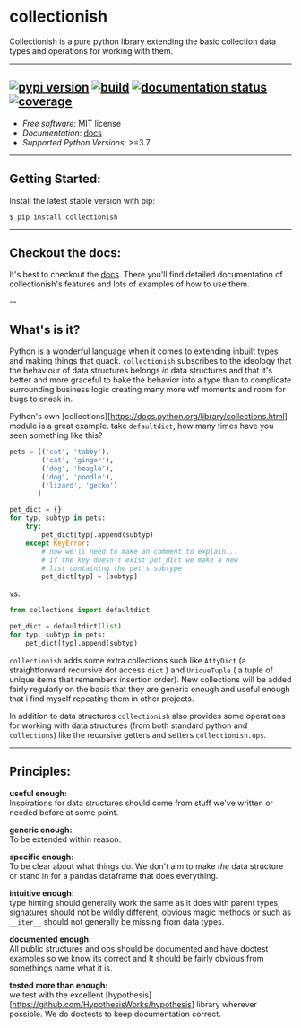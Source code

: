 # collectionish

Collectionish is a pure python library extending the basic collection data types and operations for working with them.

----
[![pypi version](https://img.shields.io/pypi/v/collectionish.svg)](https://pypi.python.org/pypi/collectionish)
[![build](https://github.com/leaprovenzano/collectionish/workflows/CI/badge.svg)](https://github.com/leaprovenzano/collectionish/actions)
[![documentation status](https://readthedocs.org/projects/collectionish/badge/?version=latest)](https://collectionish.readthedocs.io/en/latest/?badge=latest)
[![coverage](https://codecov.io/gh/leaprovenzano/collectionish/branch/master/graph/badge.svg)](https://codecov.io/gh/leaprovenzano/collectionish/branch/master/graph/badge.svg)
------------------------------------------------------------------------

-   *Free software*: MIT license
-   *Documentation*: [docs](https://collectionish.readthedocs.io)
-   *Supported Python Versions*: >=3.7

------------------------------------------------------------------------

## Getting Started:


Install the latest stable version with pip:

    $ pip install collectionish

---
## Checkout the docs:

It's best to checkout the [docs](https://collectionish.readthedocs.io). There you'll find detailed
documentation of collectionish's features and lots of examples of how to
use them.

--

## What's is it?

Python is a wonderful language when it comes to extending inbuilt types
and making things that quack. `collectionish` subscribes to the ideology
that the behaviour of data structures belongs *in* data structures and
that it's better and more graceful to bake the behavior into a type than
to complicate surrounding business logic creating many more wtf moments
and room for bugs to sneak in.

Python's own [collections][https://docs.python.org/library/collections.html] module is a great example. take
`defaultdict`, how many times have you seen something like this?

``` python
pets = [('cat', 'tabby'),
        ('cat', 'ginger'),
        ('dog', 'beagle'),
        ('dog', 'poodle'),
        ('lizard', 'gecko')
       ]

pet_dict = {}
for typ, subtyp in pets:
    try:
        pet_dict[typ].append(subtyp)
    except KeyError:
        # now we'll need to make an comment to explain...
        # if the key doesn't exist pet_dict we make a new
        # list containing the pet's subtype
        pet_dict[typ] = [subtyp]
```

vs:

``` python
from collections import defaultdict

pet_dict = defaultdict(list)
for typ, subtyp in pets:
    pet_dict[typ].append(subtyp)
```

`collectionish` adds some extra collections such like ``AttyDict`` (a
straightforward recursive dot access `dict` ) and ``UniqueTuple`` ( a
tuple of unique items that remembers insertion order). New collections
will be added fairly regularly on the basis that they are generic enough
and useful enough that i find myself repeating them in other projects.

In addition to data structures `collectionish` also provides some
operations for working with data structures (from both standard python
and `collections`) like the recursive getters and setters
``collectionish.ops``.

---

## Principles:

**useful enough:**  
Inspirations for data structures should come from stuff we've written or
needed before at some point.

**generic enough:**  
To be extended within reason.

**specific enough:**  
To be clear about what things do. We don't aim to make *the* data
structure or stand in for a pandas dataframe that does everything.

**intuitive enough**:  
type hinting should generally work the same as it does with parent
types, signatures should not be wildly different, obvious magic methods
or such as `__iter__` should not generally be missing from data types.

**documented enough:**  
All public structures and ops should be documented and have doctest
examples so we know its correct and It should be fairly obvious from
somethings name what it is.

**tested more than enough:**  
we test with the excellent [hypothesis][https://github.com/HypothesisWorks/hypothesis] library
wherever possible. We do doctests to keep documentation correct.
